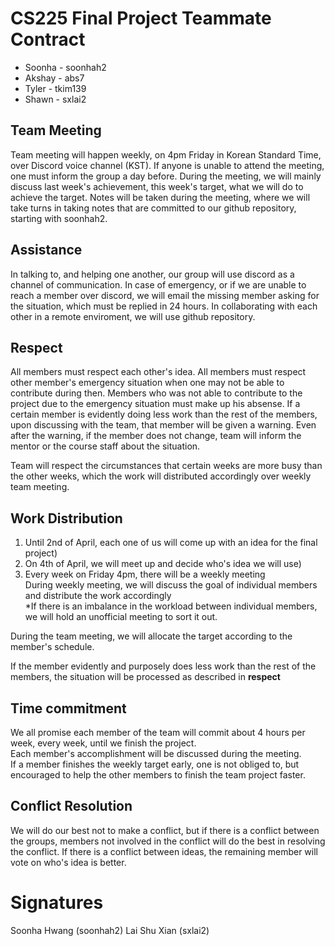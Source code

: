 # CS225 Final Project Teammate Contract
 - Soonha - soonhah2
 - Akshay - abs7
 - Tyler - tkim139
 - Shawn - sxlai2

## Team Meeting
Team meeting will happen weekly, on 4pm Friday in Korean Standard Time, over Discord voice channel (KST). If anyone is unable to attend the meeting, one must inform the group a day before. During the meeting, we will mainly discuss last week's achievement, this week's target, what we will do to achieve the target. Notes will be taken during the meeting, where we will take turns in taking notes that are committed to our github repository, starting with soonhah2.

## Assistance
In talking to, and helping one another, our group will use discord as a channel of communication. In case of emergency, or if we are unable to reach a member over discord, we will email the missing member asking for the situation, which must be replied in 24 hours. In collaborating with each other in a remote enviroment, we will use github repository.

## Respect
All members must respect each other's idea. All members must respect other member's emergency situation when one may not be able to contribute during then. Members who was not able to contribute to the project due to the emergency situation must make up his absense. If a certain member is evidently doing less work than the rest of the members, upon discussing with the team, that member will be given a warning. Even after the warning, if the member does not change, team will inform the mentor or the course staff about the situation. <br/>

Team will respect the circumstances that certain weeks are more busy than the other weeks, which the work will distributed accordingly over weekly team meeting.

## Work Distribution
1. Until 2nd of April, each one of us will come up with an idea for the final project) <br/>
2. On 4th of April, we will meet up and decide who's idea we will use)<br/>
3. Every week on Friday 4pm, there will be a weekly meeting <br/>
</t>During weekly meeting, we will discuss the goal of individual members and distribute the work accordingly <br/>
*If there is an imbalance in the workload between individual members, we will hold an unofficial meeting to sort it out.

During the team meeting, we will allocate the target according to the member's schedule. <br>

If the member evidently and purposely does less work than the rest of the members, the situation will be processed as described in <strong>respect</strong>

## Time commitment
We all promise each member of the team will commit about 4 hours per week, every week, until we finish the project. <br/>
Each member's accomplishment will be discussed during the meeting. <br/>
If a member finishes the weekly target early, one is not obliged to, but encouraged to help the other members to finish the team project faster. <br>


## Conflict Resolution
We will do our best not to make a conflict, but if there is a conflict between the groups, members not involved in the conflict will do the best in resolving the conflict.
If there is a conflict between ideas, the remaining member will vote on who's idea is better.


# Signatures

Soonha Hwang (soonhah2)
Lai Shu Xian (sxlai2)
